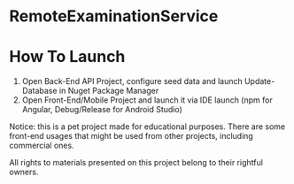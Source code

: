 # RemoteExaminationService

# How To Launch

1) Open Back-End API Project, configure seed data and launch Update-Database in Nuget Package Manager
2) Open Front-End/Mobile Project and launch it via IDE launch (npm for Angular, Debug/Release for Android Studio)

Notice: this is a pet project made for educational purposes. There are some front-end usages that might be used from other projects, including commercial ones.

All rights to materials presented on this project belong to their rightful owners.
